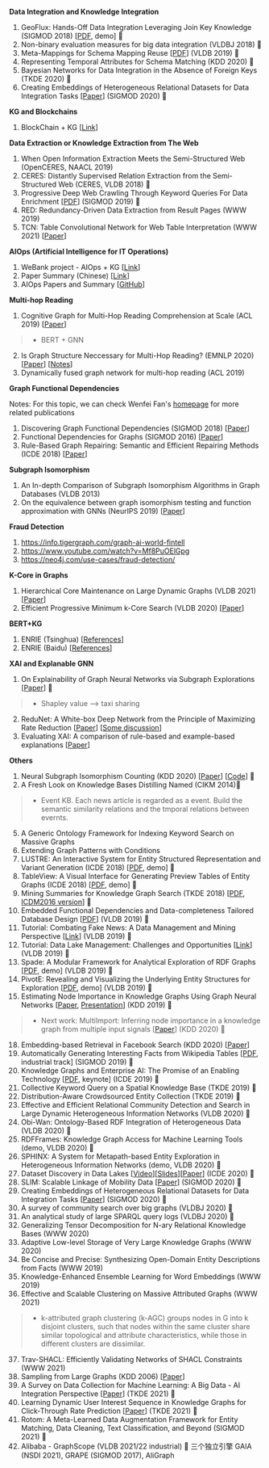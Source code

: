 __Data Integration and Knowledge Integration__
1. GeoFlux: Hands-Off Data Integration Leveraging Join Key Knowledge (SIGMOD 2018) [[PDF](http://delivery.acm.org/10.1145/3200000/3193546/p1797-song.pdf?ip=175.159.124.31&id=3193546&acc=ACTIVE%20SERVICE&key=CDD1E79C27AC4E65%2EFC30B8D6EF32B758%2E4D4702B0C3E38B35%2E4D4702B0C3E38B35&__acm__=1568296332_96277abaf9c660334cd08dcd854abfc1), demo] 🌟
2. Non-binary evaluation measures for big data integration (VLDBJ 2018) 🌟
3. Meta-Mappings for Schema Mapping Reuse [[PDF](http://www.eurecom.fr/~papotti/files/MappingReuse.pdf)] (VLDB 2019) 🌟
4. Representing Temporal Attributes for Schema Matching (KDD 2020) 🌟
5. Bayesian Networks for Data Integration in the Absence of Foreign Keys (TKDE 2020) 🌟
29. Creating Embeddings of Heterogeneous Relational Datasets for Data Integration Tasks [[Paper](https://doi.org/10.1145/3318464.3389742)] (SIGMOD 2020) 🌟

__KG and Blockchains__
1. BlockChain + KG [[Link](https://mp.weixin.qq.com/s/8arlkjwqUGNfxQKkwbf28g)]

__Data Extraction or Knowledge Extraction from The Web__
1. When Open Information Extraction Meets the Semi-Structured Web (OpenCERES, NAACL 2019)
2. CERES: Distantly Supervised Relation Extraction from the Semi-Structured Web (CERES, VLDB 2018) 🌟
3. Progressive Deep Web Crawling Through Keyword Queries For Data Enrichment [[PDF](https://www.cs.sfu.ca/~jnwang/papers/sigmod2019-deeper-crawler.pdf)] (SIGMOD 2019) 🌟
4. RED: Redundancy-Driven Data Extraction from Result Pages (WWW 2019)
5. TCN: Table Convolutional Network for Web Table Interpretation (WWW 2021) [[Paper](https://arxiv.org/pdf/2102.09460.pdf)]

__AIOps (Artificial Intelligence for IT Operations)__
1. WeBank project - AIOps + KG [[Link](https://mp.weixin.qq.com/s/50z2fNYBZEsf9C-94L0-QQ)]
2. Paper Summary (Chinese) [[Link](https://mp.weixin.qq.com/s/ILXnXQulDVFwmHdNtEcXng)]
3. AIOps Papers and Summary [[GitHub](https://github.com/heathersherry/AIOps-Papers-and-Tutorials)] 

__Multi-hop Reading__
1. Cognitive Graph for Multi-Hop Reading Comprehension at Scale (ACL 2019) [[Paper](https://www.aclweb.org/anthology/P19-1259.pdf)]
> * BERT + GNN
2. Is Graph Structure Neccessary for Multi-Hop Reading? (EMNLP 2020) [[Paper](https://www.aclweb.org/anthology/2020.emnlp-main.583.pdf)] [[Notes](https://mp.weixin.qq.com/s/zaNWytZQpy8sb2S7tLTgRA)]
3. Dynamically fused graph network for multi-hop reading (ACL 2019)

__Graph Functional Dependencies__

Notes: For this topic, we can check Wenfei Fan's [homepage](http://homepages.inf.ed.ac.uk/wenfei/publication.html) for more related publications
1. Discovering Graph Functional Dependencies (SIGMOD 2018) [[Paper](https://dl.acm.org/doi/10.1145/3183713.3196916)]
2. Functional Dependencies for Graphs (SIGMOD 2016) [[Paper](http://homepages.inf.ed.ac.uk/wenfei/papers/sigmod16-GFD.pdf)]
3. Rule-Based Graph Repairing: Semantic and Efficient Repairing Methods (ICDE 2018) [[Paper](https://ieeexplore.ieee.org/document/8509296)]

__Subgraph Isomorphism__
1. An In-depth Comparison of Subgraph Isomorphism Algorithms in Graph Databases (VLDB 2013)
2. On the equivalence between graph isomorphism testing and function approximation with GNNs (NeurIPS 2019) [[Paper](https://openreview.net/pdf/ed1ce04d331bd9cafefa216b27e42df4140c1e6c.pdf)]

__Fraud Detection__
1. https://info.tigergraph.com/graph-ai-world-fintell
2. https://www.youtube.com/watch?v=Mf8PuOElGpg
3. https://neo4j.com/use-cases/fraud-detection/

__K-Core in Graphs__
1. Hierarchical Core Maintenance on Large Dynamic Graphs (VLDB 2021) [[Paper](http://www.vldb.org/pvldb/vol14/p757-zhang.pdf)]
2. Efficient Progressive Minimum k-Core Search (VLDB 2020) [[Paper](http://www.vldb.org/pvldb/vol13/p362-li.pdf)]

__BERT+KG__
1. ENRIE (Tsinghua) [[References](https://zhuanlan.zhihu.com/p/150118293)]
2. ENRIE (Baidu) [[References](https://mp.weixin.qq.com/s?__biz=MzAxMDk0OTI3Ng==&mid=2247484077&idx=1&sn=fa39b7df8380ea3c49fa5cfd58f446ff&chksm=9b49c55eac3e4c489b3230063700e9414e2e3f5a75018ab3059d2c31a64f9e591da0df927bd9&scene=21#wechat_redirect)]

__XAI and Explanable GNN__
1. On Explainability of Graph Neural Networks via Subgraph Explorations [[Paper](https://arxiv.org/pdf/2102.05152.pdf)] 🌟
> * Shapley value --> taxi sharing
2. ReduNet: A White-box Deep Network from the Principle of Maximizing Rate Reduction [[Paper](https://arxiv.org/pdf/2105.10446.pdf)] [[Some discussion](https://mp.weixin.qq.com/s/sZjn5Q8IBu6JXziTBJVLTg)]
3. Evaluating XAI: A comparison of rule-based and example-based explanations [[Paper](https://www.sciencedirect.com/science/article/pii/S0004370220301533)]

__Others__
1. Neural Subgraph Isomorphism Counting (KDD 2020) [[Paper](https://arxiv.org/pdf/1912.11589.pdf)] [[Code](https://github.com/HKUST-KnowComp/NeuralSubgraphCounting)] 🌟
2. A Fresh Look on Knowledge Bases Distilling Named (CIKM 2014)🌟
> * Event KB. Each news article is regarded as a event. Build the semantic similarity relations and the tmporal relations between evernts. 
5. A Generic Ontology Framework for Indexing Keyword Search on Massive Graphs
6. Extending Graph Patterns with Conditions
9. LUSTRE: An Interactive System for Entity Structured Representation and Variant Generation (ICDE 2018) [[PDF](https://nikibhutani.github.io/pdfs/lustre_demo.pdf), demo] 🌟
10. TableView: A Visual Interface for Generating Preview Tables of Entity Graphs (ICDE 2018) [[PDF](http://ranger.uta.edu/~cli/pubs/2018/tableview-icde18demo-hasani.pdf), demo] 🌟
11. Mining Summaries for Knowledge Graph Search (TKDE 2018) [[PDF](https://ieeexplore.ieee.org/stamp/stamp.jsp?tp=&arnumber=8300649), [ICDM2016 version](http://lunadong.com/publication/summaryMining_icdm.pdf)] 🌟
12. Embedded Functional Dependencies and Data-completeness Tailored Database Design [[PDF](http://www.vldb.org/pvldb/vol12/p1458-wei.pdf)] (VLDB 2019) 🌟
13. Tutorial: Combating Fake News: A Data Management and Mining Perspective [[Link](https://combatingfakenewstutorial.github.io/vldb19.html)] (VLDB 2019) 🌟
14. Tutorial: Data Lake Management: Challenges and Opportunities [[Link](https://rjmillerlab.github.io/data-lake-tutorial-slides/)] (VLDB 2019) 🌟
15. Spade: A Modular Framework for Analytical Exploration of RDF Graphs [[PDF](http://www.vldb.org/pvldb/vol12/p1926-diao.pdf), demo] (VLDB 2019) 🌟
16. PivotE: Revealing and Visualizing the Underlying Entity Structures for Exploration [[PDF](http://www.vldb.org/pvldb/vol12/p1966-xueran.pdf), demo] (VLDB 2019) 🌟
17. Estimating Node Importance in Knowledge Graphs Using Graph Neural Networks [[Paper](https://arxiv.org/pdf/1905.08865.pdf), [Presentation](https://www.kdd.org/kdd2019/accepted-papers/view/estimating-node-importance-in-knowledge-graphs-using-graph-neural-networks)] (KDD 2019) 🌟
> * Next work: MultiImport: Inferring node importance in a knowledge graph from multiple input signals [[Paper](https://arxiv.org/abs/2006.12001)] (KDD 2020) 🌟
18. Embedding-based Retrieval in Facebook Search (KDD 2020) [[Paper](https://arxiv.org/pdf/2006.11632.pdf)]
19. Automatically Generating Interesting Facts from Wikipedia Tables [[PDF](https://dl.acm.org/citation.cfm?id=3314043), industrial track] (SIGMOD 2019) 🌟
20. Knowledge Graphs and Enterprise AI: The Promise of an Enabling Technology [[PDF](https://ieeexplore.ieee.org/document/8731350), keynote] (ICDE 2019) 🌟
21. Collective Keyword Query on a Spatial Knowledge Base (TKDE 2019) 🌟
22. Distribution-Aware Crowdsourced Entity Collection (TKDE 2019) 🌟
23. Effective and Efficient Relational Community Detection and Search in Large Dynamic Heterogeneous Information Networks (VLDB 2020) 🌟
24. Obi-Wan: Ontology-Based RDF Integration of Heterogeneous Data (VLDB 2020) 🌟
25. RDFFrames: Knowledge Graph Access for Machine Learning Tools (demo, VLDB 2020) 🌟
26. SPHINX: A System for Metapath-based Entity Exploration in Heterogeneous Information Networks (demo, VLDB 2020) 🌟
27. Dataset Discovery in Data Lakes [[Video](https://www.google.com/url?q=https://drive.google.com/open?id%3D1FPdnuXIpPUIc_OSI-AcCvrynT75ipIH3&sa=D&ust=1587488616467000&usg=AFQjCNGEuJGomD9My5r361Gw7-9lqVW0nQ)][[Slides](https://www.google.com/url?q=https://drive.google.com/open?id%3D1I3Hms10PExW0SpIACob4o_1ZpaC3BljN&sa=D&ust=1587488616467000&usg=AFQjCNFxmt95VjGwYgX0EFKr1Krx1KSgMg)][[Paper](https://conferences.computer.org/icde/2020/pdfs/ICDE2020-5acyuqhpJ6L9P042wmjY1p/290300a709/290300a709.pdf)] (ICDE 2020) 🌟
28. SLIM: Scalable Linkage of Mobility Data [[Paper](https://doi.org/10.1145/3318464.3389761)] (SIGMOD 2020) 🌟
29. Creating Embeddings of Heterogeneous Relational Datasets for Data Integration Tasks [[Paper](https://doi.org/10.1145/3318464.3389742)] (SIGMOD 2020) 🌟
30. A survey of community search over big graphs (VLDBJ 2020) 🌟
31. An analytical study of large SPARQL query logs (VLDBJ 2020) 🌟
32. Generalizing Tensor Decomposition for N-ary Relational Knowledge Bases (WWW 2020)
33. Adaptive Low-level Storage of Very Large Knowledge Graphs (WWW 2020)
34. Be Concise and Precise: Synthesizing Open-Domain Entity Descriptions from Facts (WWW 2019)
35. Knowledge-Enhanced Ensemble Learning for Word Embeddings (WWW 2019)
36. Effective and Scalable Clustering on Massive Attributed Graphs (WWW 2021)
> * k-attributed graph clustering (k-AGC) groups nodes in G into k disjoint clusters, such that nodes within the same cluster share similar topological and attribute characteristics, while those in different clusters are dissimilar.
37. Trav-SHACL: Efficiently Validating Networks of SHACL Constraints (WWW 2021)
38. Sampling from Large Graphs (KDD 2006) [[Paper](https://cs.stanford.edu/people/jure/pubs/sampling-kdd06.pdf)]
39. A Survey on Data Collection for Machine Learning: A Big Data - AI Integration Perspective [[Paper](https://ieeexplore.ieee.org/document/8862913/)] (TKDE 2021) 🌟
40. Learning Dynamic User Interest Sequence in Knowledge Graphs for Click-Through Rate Prediction [[Paper](https://ieeexplore.ieee.org/document/9409651)] (TKDE 2021) 🌟
41. Rotom: A Meta-Learned Data Augmentation Framework for Entity Matching, Data Cleaning, Text Classification, and Beyond (SIGMOD 2021) 🌟
42. Alibaba - GraphScope (VLDB 2021/22 industrial) 🌟 三个独立引擎 GAIA (NSDI 2021), GRAPE (SIGMOD 2017), AliGraph 
